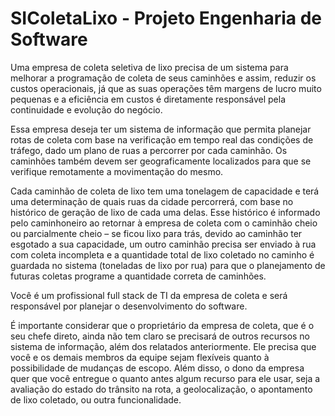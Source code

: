 # SIColetaLixo - Projeto Engenharia de Software

Uma empresa de coleta seletiva de lixo precisa de um sistema para melhorar a programação de coleta de seus caminhões e assim, reduzir os custos operacionais, já que as suas operações têm margens de lucro muito pequenas e a eficiência em custos é diretamente responsável pela continuidade e evolução do negócio.

Essa empresa deseja ter um sistema de informação que permita planejar rotas de coleta com base na verificação em tempo real das condições de tráfego, dado um plano de ruas a percorrer por cada caminhão. Os caminhões também devem ser geograficamente localizados para que se verifique remotamente a movimentação do mesmo.

Cada caminhão de coleta de lixo tem uma tonelagem de capacidade e terá uma determinação de quais ruas da cidade percorrerá, com base no histórico de geração de lixo de cada uma delas. Esse histórico é informado pelo caminhoneiro ao retornar à empresa de coleta com o caminhão cheio ou parcialmente cheio – se ficou lixo para trás, devido ao caminhão ter esgotado a sua capacidade, um outro caminhão precisa ser enviado à rua com coleta incompleta e a quantidade total de lixo coletado no caminho é guardada no sistema (toneladas de lixo por rua) para que o planejamento de futuras coletas programe a quantidade correta de caminhões.

Você é um profissional full stack de TI da empresa de coleta e será responsável por planejar o desenvolvimento do software.

É importante considerar que o proprietário da empresa de coleta, que é o seu chefe direto, ainda não tem claro se precisará de outros recursos no sistema de informação, além dos relatados anteriormente. Ele precisa que você e os demais membros da equipe sejam flexíveis quanto à possibilidade de mudanças de escopo. Além disso, o dono da empresa quer que você entregue o quanto antes algum recurso para ele usar, seja a avaliação do estado do trânsito na rota, a geolocalização, o apontamento de lixo coletado, ou outra funcionalidade.


